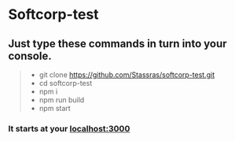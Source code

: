 # Softcorp-test
## Just type these commands in turn into your console.
  
> - git clone https://github.com/Stassras/softcorp-test.git
> - cd softcorp-test
> - npm i
> - npm run build
> - npm start

### It starts at your [localhost:3000](http://localhost:3000/)
